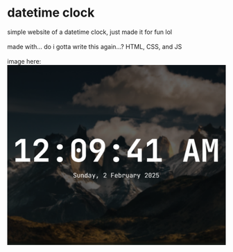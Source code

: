 # datetime clock

simple website of a datetime clock, just made it for fun lol
</br>
</br>
made with... do i gotta write this again...? HTML, CSS, and JS
</br>
</br>
image here:
![image](./project_image/image.png)
